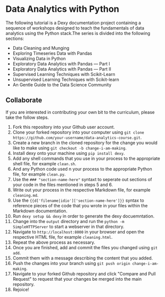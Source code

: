 # Data Analytics with Python

The following tutorial is a Dexy documentation project containing a sequence of workshops designed to teach the fundamentals of data analytics using the Python stack.The series is divided into the following sections:

* Data Cleaning and Munging
* Exploring Timeseries Data with Pandas
* Visualizing Data in Python
* Exploratory Data Analytics with Pandas — Part I
* Exploratory Data Analytics with Pandas — Part II
* Supervised Learning Techniques with Scikit-Learn
* Unsupervised Learning Techniques with Scikit-learn
* An Gentle Guide to the Data Science Community


## Collaborate

If you are interested in contributing your own bit to the curriculum, please take the follow steps.

1. Fork this repository into your Github user account.
2. Clone your forked repository into your computer using `git clone https://github.com/your-username/data-analytics-course.git`.
3. Create a new branch in the cloned repository for the change you would like to make using `git checkout -b change-i-am-making`.
4. Install dexy onto your machine using `pip install dexy`.
5. Add any shell commands that you use in your process to the appropriate shell file, for example `clean.sh`.
6. And any Python code used n your process to the appropriate Python file, for example `clean.py`.
7. Use the `### "section-name-here"` syntaxt to seperate out sections of your code in the files mentioned in steps 5 and 6.
8. Write out your process in the respective Markdown file, for example `cleaning.md`.
9. Use the `{{d['filename|idio']['section-name-here']}}` syntax to reference pieces of the code that you wrote in your files within the Markdown documentation.
10. Run `dexy setup && dexy` in order to generate the dexy docuemntation.
11. Change into the `output` directory and run the `python -m SimpleHTTPServer` to start a webserver in that directory.
12. Navigate to `http://localhost:8000` in your browser and open the respective HTML file, for example `cleaning.html`.
13. Repeat the above process as necessary.
14. Once you are finished, add and commit the files you changed using `git add`.
15. Commit them with a message describing the content that you added.
16. Push the changes into your branch using `git push origin change-i-am-making`.
17. Navigate to your forked Github repository and click "Compare and Pull Request" to request that your changes be merged into the main repository.
18. Rejoice!
